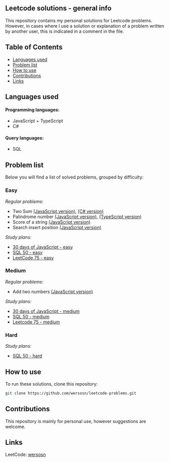 ## Leetcode solutions - general info
This repository contains my personal solutions for Leetcode problems. 
However, in cases where I use a solution or explanation of a problem written by another user, this is indicated in a comment in the file.

## Table of Contents
- [Languages used](#languages-used)
- [Problem list](#problem-list)
- [How to use](#how-to-use)
- [Contributions](#contributions)
- [Links](#links)

## Languages used
#### Programming languages:
- JavaScript + TypeScript
- C#

#### Query languages:
- SQL

## Problem list
Below you will find a list of solved problems, grouped by difficulty:

### Easy
_Regular problems:_
- Two Sum [(JavaScript version)](/easy/two-sum.js), [(C# version)](/easy/two-sum.cs)
- Palindrome number [(JavaScript version)](/easy/palindrome-number.js), [(TypeScript version)](/easy/palindrome-number.ts)
- Score of a string [(JavaScript version)](/easy/score-of-a-string.js)
- Search insert position [(JavaScript version)](/easy/search-insert-position.js)

_Study plans:_
- [30 days of JavaScript - easy](/easy/30-days-of-javascript)
- [SQL 50 - easy](/easy/sql-50)
- [LeetCode 75 - easy](/easy/75)

### Medium
_Regular problems:_
- Add two numbers [(JavaScript version)](/medium/add-two-numbers.js)

_Study plans:_
- [30 days of JavaScript - medium](/medium/30-days-of-js-medium)
- [SQL 50 - medium](/medium/sql-50-medium)
- [Leetcode 75 - medium](/medium/75-medium)

### Hard
_Study plans:_
- [SQL 50 - hard](/hard/sql-50-hard)

## How to use
To run these solutions, clone this repository:
```bash
git clone https://github.com/wersosn/leetcode-problems.git
```

## Contributions
This repository is mainly for personal use, however suggestions are welcome.

## Links
LeetCode: [wersosn](https://leetcode.com/u/hYSsc9PjMo/)

